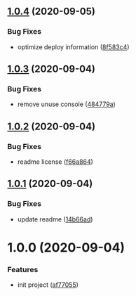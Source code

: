 ## [1.0.4](https://github.com/serverless-plus/serverless-updater/compare/v1.0.3...v1.0.4) (2020-09-05)

### Bug Fixes

- optimize deploy information ([8f583c4](https://github.com/serverless-plus/serverless-updater/commit/8f583c4e377b136583315c6ac8b38c1220831b08))

## [1.0.3](https://github.com/serverless-plus/serverless-updater/compare/v1.0.2...v1.0.3) (2020-09-04)

### Bug Fixes

- remove unuse console ([484779a](https://github.com/serverless-plus/serverless-updater/commit/484779a59db29f78689c2a1537a49bcaf16c580e))

## [1.0.2](https://github.com/serverless-plus/serverless-updater/compare/v1.0.1...v1.0.2) (2020-09-04)

### Bug Fixes

- readme license ([f66a864](https://github.com/serverless-plus/serverless-updater/commit/f66a8640c2e922de7fa6e410d9c43abc7a5d67e8))

## [1.0.1](https://github.com/serverless-plus/serverless-updater/compare/v1.0.0...v1.0.1) (2020-09-04)

### Bug Fixes

- update readme ([14b66ad](https://github.com/serverless-plus/serverless-updater/commit/14b66ad87683ab2f2f8f81b0c338463317fe1b2d))

# 1.0.0 (2020-09-04)

### Features

- init project ([af77055](https://github.com/serverless-plus/serverless-updater/commit/af7705563dfb154a39838a81db91717eb6135d3c))
